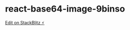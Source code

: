 # react-base64-image-9binso

[Edit on StackBlitz ⚡️](https://stackblitz.com/edit/react-base64-image-9binso)